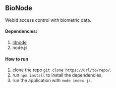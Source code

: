 ## BioNode

Webid access control with biometric data.

#### Dependencies:
1. [ldnode](https://github.com/linkeddata/ldnode)
2. node.js

#### How to run
1. clone the repo `git clone https://url/to/repo/`.
2. run `npm install` to install the dependencies.
3. run the application with `node index.js`.
